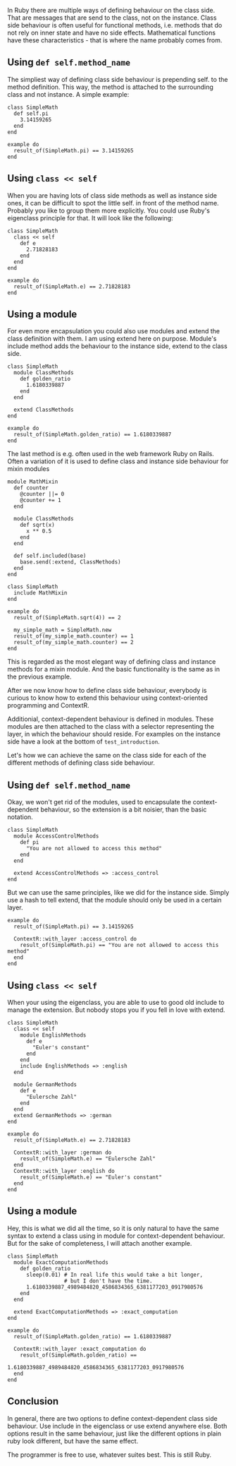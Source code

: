 In Ruby there are multiple ways of defining behaviour on the class side. That
are messages that are send to the class, not on the instance. Class side 
behaviour is often useful for functional methods, i.e. methods that do not
rely on inner state and have no side effects. Mathematical functions have 
these characteristics - that is where the name probably comes from.


Using `def self.method_name`
-----------------------------

The simpliest way of defining class side behaviour is prepending self. to the
method definition. This way, the method is attached to the surrounding class 
and not instance. A simple example:

    class SimpleMath
      def self.pi
        3.14159265
      end
    end

    example do
      result_of(SimpleMath.pi) == 3.14159265
    end


Using `class << self`
---------------------

When you are having lots of class side methods as well as instance side ones,
it can be difficult to spot the little self. in front of the method name.
Probably you like to group them more explicitly. You could use Ruby's
eigenclass principle for that. It will look like the following:

    class SimpleMath
      class << self
        def e
          2.71828183
        end
      end
    end

    example do
      result_of(SimpleMath.e) == 2.71828183 
    end


Using a module
--------------

For even more encapsulation you could also use modules and extend the class 
definition with them. I am using extend here on purpose. Module's include
method adds the behaviour to the instance side, extend to the class side.

    class SimpleMath
      module ClassMethods
        def golden_ratio
          1.6180339887
        end
      end

      extend ClassMethods
    end

    example do
      result_of(SimpleMath.golden_ratio) == 1.6180339887 
    end

The last method is e.g. often used in the web framework Ruby on Rails. Often
a variation of it is used to define class and instance side behaviour for
mixin modules

    module MathMixin
      def counter
        @counter ||= 0
        @counter += 1
      end

      module ClassMethods
        def sqrt(x)
          x ** 0.5
        end
      end

      def self.included(base)
        base.send(:extend, ClassMethods)
      end
    end

    class SimpleMath
      include MathMixin
    end

    example do
      result_of(SimpleMath.sqrt(4)) == 2

      my_simple_math = SimpleMath.new
      result_of(my_simple_math.counter) == 1
      result_of(my_simple_math.counter) == 2
    end

This is regarded as the most elegant way of defining class and instance 
methods for a mixin module. And the basic functionality is the same as in the
previous example.

After we now know how to define class side behaviour, everybody is curious
to know how to extend this behaviour using context-oriented programming and
ContextR.

Additionial, context-dependent behaviour is defined in modules. These modules
are then attached to the class with a selector representing the layer, in
which the behaviour should reside. For examples on the instance side
have a look at the bottom of `test_introduction`.

Let's how we can achieve the same on the class side for each of the different
methods of defining class side behaviour.


Using `def self.method_name`
----------------------------

Okay, we won't get rid of the modules, used to encapsulate the 
context-dependent behaviour, so the extension is a bit noisier, than the 
basic notation.

    class SimpleMath
      module AccessControlMethods
        def pi
          "You are not allowed to access this method"
        end
      end

      extend AccessControlMethods => :access_control
    end

But we can use the same principles, like we did for the instance side. Simply
use a hash to tell extend, that the module should only be used in a certain
layer.

    example do
      result_of(SimpleMath.pi) == 3.14159265

      ContextR::with_layer :access_control do
        result_of(SimpleMath.pi) == "You are not allowed to access this method" 
      end
    end


Using `class << self`
---------------------

When your using the eigenclass, you are able to use to good old include to
manage the extension. But nobody stops you if you fell in love with extend.

    class SimpleMath
      class << self
        module EnglishMethods
          def e
            "Euler's constant"
          end
        end
        include EnglishMethods => :english
      end

      module GermanMethods
        def e
          "Eulersche Zahl"
        end
      end
      extend GermanMethods => :german
    end

    example do
      result_of(SimpleMath.e) == 2.71828183 

      ContextR::with_layer :german do
        result_of(SimpleMath.e) == "Eulersche Zahl" 
      end
      ContextR::with_layer :english do
        result_of(SimpleMath.e) == "Euler's constant" 
      end
    end


Using a module
--------------

Hey, this is what we did all the time, so it is only natural to have the same
syntax to extend a class using in module for context-dependent behaviour. But
for the sake of completeness, I will attach another example.

    class SimpleMath
      module ExactComputationMethods
        def golden_ratio
          sleep(0.01) # In real life this would take a bit longer, 
                      # but I don't have the time.
          1.6180339887_4989484820_4586834365_6381177203_0917980576 
        end
      end

      extend ExactComputationMethods => :exact_computation
    end

    example do
      result_of(SimpleMath.golden_ratio) == 1.6180339887

      ContextR::with_layer :exact_computation do
        result_of(SimpleMath.golden_ratio) == 
                      1.6180339887_4989484820_4586834365_6381177203_0917980576 
      end
    end


Conclusion
----------

In general, there are two options to define context-dependent class side
behaviour. Use include in the eigenclass or use extend anywhere else. Both
options result in the same behaviour, just like the different options in 
plain ruby look different, but have the same effect.

The programmer is free to use, whatever suites best. This is still Ruby.
